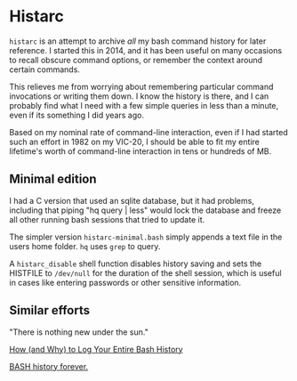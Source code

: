 # Histarc

`histarc` is an attempt to archive *all* my bash command history for
later reference. I started this in 2014, and it has been useful on
many occasions to recall obscure command options, or remember the
context around certain commands.

This relieves me from worrying about remembering particular command
invocations or writing them down. I know the history is there, and I
can probably find what I need with a few simple queries in less than a
minute, even if its something I did years ago.

Based on my nominal rate of command-line interaction, even if I had
started such an effort in 1982 on my VIC-20, I should be able to fit
my entire lifetime's worth of command-line interaction in tens or
hundreds of MB.

## Minimal edition

I had a C version that used an sqlite database, but it had problems,
including that piping "hq query | less" would lock the database and
freeze all other running bash sessions that tried to update it.

The simpler version `histarc-minimal.bash` simply appends a text file
in the users home folder. `hq` uses `grep` to query.

A `histarc_disable` shell function disables history saving and sets
the HISTFILE to `/dev/null` for the duration of the shell session,
which is useful in cases like entering passwords or other sensitive
information.

## Similar efforts

"There is nothing new under the sun."

[How (and Why) to Log Your Entire Bash History](https://spin.atomicobject.com/2016/05/28/log-bash-history/)

[BASH history forever.](https://debian-administration.org/article/175/BASH_history_forever.)

